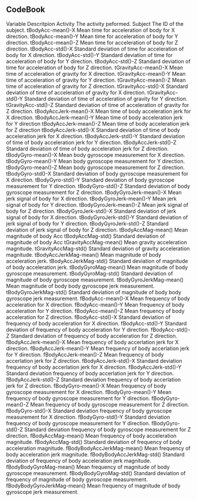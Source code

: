 ## CodeBook

Variable	Descritpion
Activity	The activity peformed.
Subject	The ID of the subject.
tBodyAcc-mean()-X	Mean time for acceleration of body for X direction.
tBodyAcc-mean()-Y	Mean time for acceleration of body for Y direction.
tBodyAcc-mean()-Z	Mean time for acceleration of body for Z direction.
tBodyAcc-std()-X	Standard deviation of time for acceleration of body for X direction.
tBodyAcc-std()-Y	Standard deviation of time for acceleration of body for Y direction.
tBodyAcc-std()-Z	Standard deviation of time for acceleration of body for Z direction.
tGravityAcc-mean()-X	Mean time of acceleration of gravity for X direction.
tGravityAcc-mean()-Y	Mean time of acceleration of gravity for Y direction.
tGravityAcc-mean()-Z	Mean time of acceleration of gravity for Z direction.
tGravityAcc-std()-X	Standard deviation of time of acceleration of gravity for X direction.
tGravityAcc-std()-Y	Standard deviation of time of acceleration of gravity for Y direction.
tGravityAcc-std()-Z	Standard deviation of time of acceleration of gravity for Z direction.
tBodyAccJerk-mean()-X	Mean time of body acceleration jerk for X direction.
tBodyAccJerk-mean()-Y	Mean time of body acceleration jerk for Y direction
tBodyAccJerk-mean()-Z	Mean time of body acceleration jerk for Z direction
tBodyAccJerk-std()-X	Standard deviation of time of body acceleration jerk for X direction.
tBodyAccJerk-std()-Y	Standard deviation of time of body acceleration jerk for Y direction.
tBodyAccJerk-std()-Z	Standard deviation of time of body acceleration jerk for Z direction.
tBodyGyro-mean()-X	Mean body gyroscope measurement for X direction.
tBodyGyro-mean()-Y	Mean body gyroscope measurement for Y direction.
tBodyGyro-mean()-Z	Mean body gyroscope measurement for Z direction.
tBodyGyro-std()-X	Standard deviation of body gyroscope measurement for X direction.
tBodyGyro-std()-Y	Standard deviation of body gyroscope measurement for Y direction.
tBodyGyro-std()-Z	Standard deviation of body gyroscope measurement for Z direction.
tBodyGyroJerk-mean()-X	Mean jerk signal of body for X direction.
tBodyGyroJerk-mean()-Y	Mean jerk signal of body for Y direction.
tBodyGyroJerk-mean()-Z	Mean jerk signal of body for Z direction.
tBodyGyroJerk-std()-X	Standard deviation of jerk signal of body for X direction.
tBodyGyroJerk-std()-Y	Standard deviation of jerk signal of body for Y direction.
tBodyGyroJerk-std()-Z	Standard deviation of jerk signal of body for Z direction.
tBodyAccMag-mean()	Mean magnitude of body Acc
tBodyAccMag-std()	Standard deviation of magnitude of body Acc
tGravityAccMag-mean()	Mean gravity acceleration magnitude.
tGravityAccMag-std()	Standard deviation of gravity acceleration magnitude.
tBodyAccJerkMag-mean()	Mean magnitude of body acceleration jerk.
tBodyAccJerkMag-std()	Standard deviation of magnitude of body acceleration jerk.
tBodyGyroMag-mean()	Mean magnitude of body gyroscope measurement.
tBodyGyroMag-std()	Standard deviation of magnitude of body gyroscope measurement.
tBodyGyroJerkMag-mean()	Mean magnitude of body body gyroscope jerk measurement.
tBodyGyroJerkMag-std()	Standard deviation of magnitude of body body gyroscope jerk measurement.
fBodyAcc-mean()-X	Mean frequency of body acceleration for X direction.
fBodyAcc-mean()-Y	Mean frequency of body acceleration for Y direction.
fBodyAcc-mean()-Z	Mean frequency of body acceleration for Z direction.
fBodyAcc-std()-X	Standard deviation of frequency of body acceleration for X direction.
fBodyAcc-std()-Y	Standard deviation of frequency of body acceleration for Y direction.
fBodyAcc-std()-Z	Standard deviation of frequency of body acceleration for Z direction.
fBodyAccJerk-mean()-X	Mean frequency of body accerlation jerk for X direction.
fBodyAccJerk-mean()-Y	Mean frequency of body accerlation jerk for Y direction.
fBodyAccJerk-mean()-Z	Mean frequency of body accerlation jerk for Z direction.
fBodyAccJerk-std()-X	Standard deviation frequency of body accerlation jerk for X direction.
fBodyAccJerk-std()-Y	Standard deviation frequency of body accerlation jerk for Y direction.
fBodyAccJerk-std()-Z	Standard deviation frequency of body accerlation jerk for Z direction.
fBodyGyro-mean()-X	Mean frequency of body gyroscope measurement for X direction.
fBodyGyro-mean()-Y	Mean frequency of body gyroscope measurement for Y direction.
fBodyGyro-mean()-Z	Mean frequency of body gyroscope measurement for Z direction.
fBodyGyro-std()-X	Standard deviation frequency of body gyroscope measurement for X direction.
fBodyGyro-std()-Y	Standard deviation frequency of body gyroscope measurement for Y direction.
fBodyGyro-std()-Z	Standard deviation frequency of body gyroscope measurement for Z direction.
fBodyAccMag-mean()	Mean frequency of body acceleration magnitude.
fBodyAccMag-std()	Standard deviation of frequency of body acceleration magnitude.
fBodyBodyAccJerkMag-mean()	Mean frequency of body acceleration jerk magnitude.
fBodyBodyAccJerkMag-std()	Standard deviation of frequency of body acceleration jerk magnitude.
fBodyBodyGyroMag-mean()	Mean frequency of magnitude of body gyroscope measurement.
fBodyBodyGyroMag-std()	Standard deviation of frequency of magnitude of body gyroscope measurement.
fBodyBodyGyroJerkMag-mean()	Mean frequency of magnitude of body gyroscope jerk measurement.
